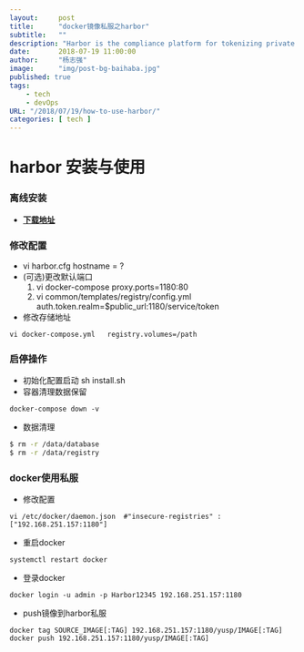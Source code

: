 ```yaml
---
layout:     post
title:      "docker镜像私服之harbor"
subtitle:   ""
description: "Harbor is the compliance platform for tokenizing private securities such as real estate, company equity, investment funds, fine art, etc."
date:       2018-07-19 11:00:00
author:     "杨志强"
image:      "img/post-bg-baihaba.jpg"
published: true
tags:
    - tech
    - devOps
URL: "/2018/07/19/how-to-use-harbor/"
categories: [ tech ]
---
```


# harbor 安装与使用
### 离线安装
- **[下载地址](https://storage.googleapis.com/harbor-releases/release-1.5.0/harbor-offline-installer-v1.5.1.tgz)**

### 修改配置
- vi harbor.cfg hostname = ?
- (可选)更改默认端口
	1. vi docker-compose proxy.ports=1180:80
	2. vi common/templates/registry/config.yml auth.token.realm=$public_url:1180/service/token
- 修改存储地址
```
vi docker-compose.yml   registry.volumes=/path
```

### 启停操作
- 初始化配置启动 sh install.sh
- 容器清理数据保留
```
docker-compose down -v
```
- 数据清理
```sh
$ rm -r /data/database
$ rm -r /data/registry
```

### docker使用私服
- 修改配置
```
vi /etc/docker/daemon.json  #"insecure-registries" : ["192.168.251.157:1180"]
```
- 重启docker
```
systemctl restart docker
```
- 登录docker
```
docker login -u admin -p Harbor12345 192.168.251.157:1180
```
- push镜像到harbor私服
```
docker tag SOURCE_IMAGE[:TAG] 192.168.251.157:1180/yusp/IMAGE[:TAG]
docker push 192.168.251.157:1180/yusp/IMAGE[:TAG]
```
